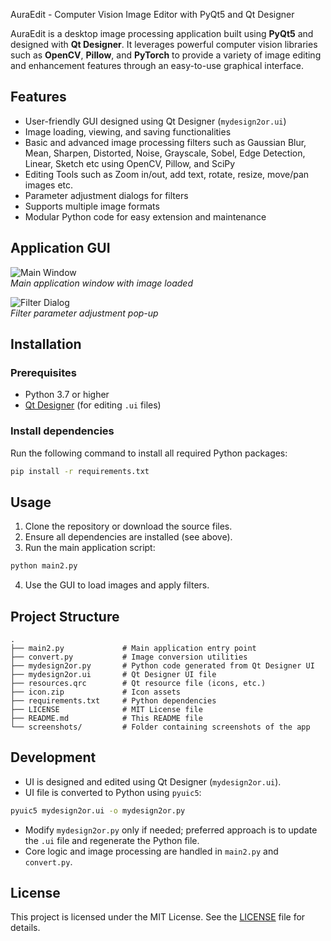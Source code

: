AuraEdit - Computer Vision Image Editor with PyQt5 and Qt Designer

AuraEdit is a desktop image processing application built using **PyQt5** and designed with **Qt Designer**. It leverages powerful computer vision libraries such as **OpenCV**, **Pillow**, and **PyTorch** to provide a variety of image editing and enhancement features through an easy-to-use graphical interface.


## Features

- User-friendly GUI designed using Qt Designer (`mydesign2or.ui`)
- Image loading, viewing, and saving functionalities
- Basic and advanced image processing filters such as Gaussian Blur, Mean, Sharpen, Distorted, Noise, Grayscale, Sobel, Edge Detection, Linear, Sketch etc using OpenCV, 
  Pillow, and SciPy
- Editing Tools such as Zoom in/out, add text, rotate, resize, move/pan images etc.
- Parameter adjustment dialogs for filters
- Supports multiple image formats
- Modular Python code for easy extension and maintenance


## Application GUI

![Main Window](screenshots/main_window.png)  
*Main application window with image loaded*

![Filter Dialog](screenshots/filter_dialog.png)  
*Filter parameter adjustment pop-up*


## Installation

### Prerequisites

- Python 3.7 or higher
- [Qt Designer](https://doc.qt.io/qt-5/qtdesigner-manual.html) (for editing `.ui` files)

### Install dependencies

Run the following command to install all required Python packages:

```bash
pip install -r requirements.txt
````


## Usage

1. Clone the repository or download the source files.
2. Ensure all dependencies are installed (see above).
3. Run the main application script:

```bash
python main2.py
```

4. Use the GUI to load images and apply filters.


## Project Structure

```
.
├── main2.py             # Main application entry point
├── convert.py           # Image conversion utilities
├── mydesign2or.py       # Python code generated from Qt Designer UI
├── mydesign2or.ui       # Qt Designer UI file
├── resources.qrc        # Qt resource file (icons, etc.)
├── icon.zip             # Icon assets
├── requirements.txt     # Python dependencies
├── LICENSE              # MIT License file
├── README.md            # This README file
└── screenshots/         # Folder containing screenshots of the app
```


## Development

* UI is designed and edited using Qt Designer (`mydesign2or.ui`).
* UI file is converted to Python using `pyuic5`:

```bash
pyuic5 mydesign2or.ui -o mydesign2or.py
```

* Modify `mydesign2or.py` only if needed; preferred approach is to update the `.ui` file and regenerate the Python file.
* Core logic and image processing are handled in `main2.py` and `convert.py`.


## License

This project is licensed under the MIT License. See the [LICENSE](LICENSE) file for details.
